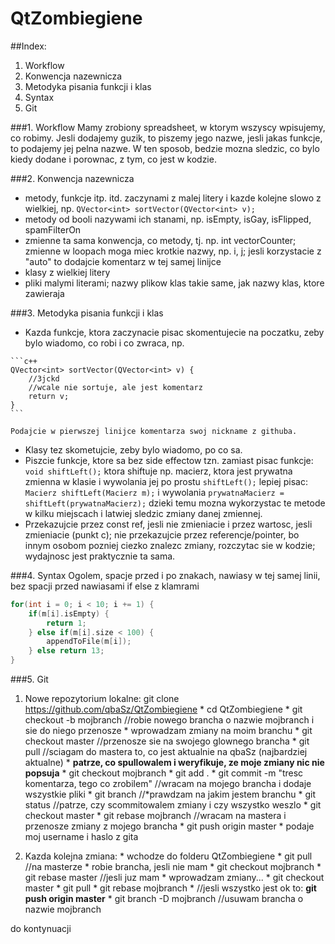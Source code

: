 # QtZombiegiene
##Index:
1. Workflow
2. Konwencja nazewnicza
3. Metodyka pisania funkcji i klas
4. Syntax
5. Git

###1.  Workflow
Mamy zrobiony spreadsheet, w ktorym wszyscy wpisujemy, co robimy. Jesli dodajemy guzik, to piszemy jego nazwe, jesli jakas funkcje, to podajemy jej pelna nazwe. W ten sposob, bedzie mozna sledzic, co bylo kiedy dodane i porownac, z tym, co jest w kodzie.

###2.  Konwencja nazewnicza
  -  metody, funkcje itp. itd. zaczynami z malej litery i kazde kolejne slowo z wielkiej, np.
  `QVector<int> sortVector(QVector<int> v);`
  -  metody od booli nazywami ich stanami, np. isEmpty, isGay, isFlipped, spamFilterOn
  -  zmienne ta sama konwencja, co metody, tj. np. int vectorCounter;
	 zmienne w loopach moga miec krotkie nazwy, np. i, j; jesli korzystacie z "auto" to dodajcie komentarz w tej samej linijce
  -  klasy z wielkiej litery
  -  pliki malymi literami; nazwy plikow klas takie same, jak nazwy klas, ktore zawieraja

###3.  Metodyka pisania funkcji i klas
  -  Kazda funkcje, ktora zaczynacie pisac skomentujecie na poczatku, zeby bylo wiadomo, co robi i co zwraca, np.

    ```c++
	QVector<int> sortVector(QVector<int> v) {
		//3jckd
		//wcale nie sortuje, ale jest komentarz
		return v;
	}
	```

	Podajcie w pierwszej linijce komentarza swoj nickname z githuba.
  -  Klasy tez skometujcie, zeby bylo wiadomo, po co sa.
  -  Piszcie funkcje, ktore sa bez side effectow tzn. zamiast pisac funkcje:
	`void shiftLeft();` ktora shiftuje np. macierz, ktora jest prywatna zmienna w klasie
	i wywolania jej po prostu `shiftLeft();` lepiej pisac: `Macierz shiftLeft(Macierz m);` i wywolania `prywatnaMacierz = shiftLeft(prywatnaMacierz);` dzieki temu mozna wykorzystac te metode w kilku miejscach i latwiej sledzic zmiany danej zmiennej.
  -  Przekazujcie przez const ref, jesli nie zmieniacie i przez wartosc, jesli zmieniacie (punkt c); nie przekazujcie przez referencje/pointer, bo innym osobom pozniej ciezko znalezc zmiany, rozczytac sie w kodzie; wydajnosc jest praktycznie ta sama.

###4.  Syntax
Ogolem, spacje przed i po znakach, nawiasy w tej samej linii, bez spacji przed nawiasami if else z klamrami

```c++
for(int i = 0; i < 10; i += 1) {
    if(m[i].isEmpty) {
		return 1;
	} else if(m[i].size < 100) {
    	appendToFile(m[i]);
	} else return 13;
}
```

###5.  Git
  1. Nowe repozytorium lokalne: git clone https://github.com/qbaSz/QtZombiegiene
    * cd QtZombiegiene
    * git checkout -b mojbranch //robie nowego brancha o nazwie mojbranch i sie do niego przenosze
    * wprowadzam zmiany na moim branchu
    * git checkout master //przenosze sie na swojego glownego brancha
    * git pull //sciagam do mastera to, co jest aktualnie na qbaSz (najbardziej aktualne)
    * **patrze, co spullowalem i weryfikuje, ze moje zmiany nic nie popsuja**
    * git checkout mojbranch
    * git add .
    * git commit -m "tresc komentarza, tego co zrobilem" //wracam na mojego brancha i dodaje wszystkie pliki
    * git branch //*prawdzam na jakim jestem branchu
    * git status //patrze, czy scommitowalem zmiany i czy wszystko weszlo
    * git checkout master
    * git rebase mojbranch //wracam na mastera i przenosze zmiany z mojego brancha
    * git push origin master
    * podaje moj username i haslo z gita

  2. Kazda kolejna zmiana:
    * wchodze do folderu QtZombiegiene
    * git pull //na masterze
    * robie brancha, jesli nie mam
    * git checkout mojbranch
    * git rebase master //jesli juz mam
    * wprowadzam zmiany...
    * git checkout master
    * git pull
    * git rebase mojbranch
    * //jesli wszystko jest ok to: **git push origin master**
    * git branch -D mojbranch //usuwam brancha o nazwie mojbranch

do kontynuacji


